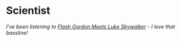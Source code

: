 # Scientist

*I've been listening to [Flash Gordon Meets Luke Skywalker](https://www.youtube.com/watch?v=Hq7T8-OaAgU) - I love that bassline!*
